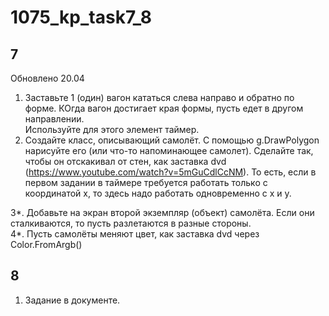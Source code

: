 # 1075_kp_task7_8  
## 7  
Обновлено 20.04  
1. Заставьте 1 (один) вагон кататься слева направо и обратно по форме. КОгда вагон достигает края формы, пусть едет в другом направлении.  
Используйте для этого элемент таймер.
2. Создайте класс, описывающий самолёт. С помощью g.DrawPolygon нарисуйте его (или что-то напоминающее самолет). Сделайте так, чтобы он отскакивал от стен, как заставка dvd (https://www.youtube.com/watch?v=5mGuCdlCcNM). То есть, если в первом задании в таймере требуется работать только с координатой x, то здесь надо работать одновременно с x и y.  

3*.  Добавьте на экран второй экземпляр (объект) самолёта. Если они сталкиваются, то пусть разлетаются в разные стороны.   
4*. Пусть самолёты меняют цвет, как заставка dvd через Color.FromArgb()

## 8
1. Задание в документе.
